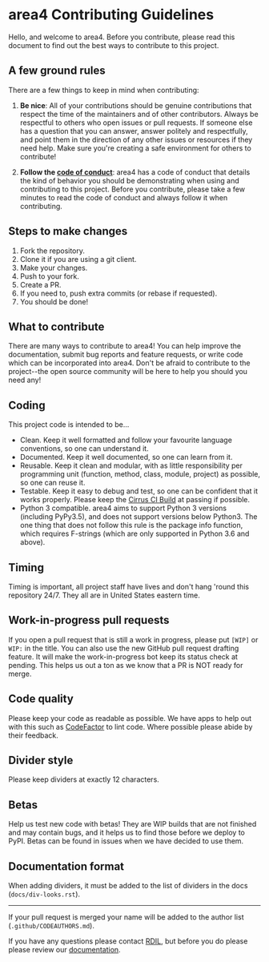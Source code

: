 # area4 Contributing Guidelines

Hello, and welcome to area4. Before you contribute, please read this document to find out the best ways to contribute to this project.

## A few ground rules

There are a few things to keep in mind when contributing:

1. **Be nice**: All of your contributions should be genuine contributions that respect the time of the maintainers and of other contributors. Always be respectful to others who open issues or pull requests. If someone else has a question that you can answer, answer politely and respectfully, and point them in the direction of any other issues or resources if they need help. Make sure you're creating a safe environment for others to contribute!

2. **Follow the [code of conduct](https://github.com/area4lib/area4/blob/master/CODE_OF_CONDUCT.md)**: area4 has a code of conduct that details the kind of behavior you should be demonstrating when using and contributing to this project. Before you contribute, please take a few minutes to read the code of conduct and always follow it when contributing.

## Steps to make changes

1. Fork the repository.
2. Clone it if you are using a git client.
3. Make your changes.
4. Push to your fork.
5. Create a PR.
6. If you need to, push extra commits (or rebase if requested).
7. You should be done!

## What to contribute

There are many ways to contribute to area4! You can help improve the documentation, submit bug reports and feature requests, or write code which can be incorporated into area4. Don't be afraid to contribute to the project--the open source community will be here to help you should you need any!

## Coding

This project code is intended to be...

- Clean. Keep it well formatted and follow your favourite language conventions, so one can understand it.
- Documented. Keep it well documented, so one can learn from it.
- Reusable. Keep it clean and modular, with as little responsibility per programming unit (function, method, class, module, project) as possible, so one can reuse it.
- Testable. Keep it easy to debug and test, so one can be confident that it works properly.  Please keep the [Cirrus CI Build](https://cirrus-ci.com/github/area4lib/area4) at passing if possible.
- Python 3 compatible.  area4 aims to support Python 3 versions (including PyPy3.5), and does not support versions below Python3.  The one thing that does not follow this rule is the package info function, which requires F-strings (which are only supported in Python 3.6 and above).

## Timing

Timing is important, all project staff have lives and don't hang 'round this repository 24/7.
They all are in United States eastern time.

## Work-in-progress pull requests

If you open a pull request that is still a work in progress, please put `[WIP]` or `WIP:` in the title.
You can also use the new GitHub pull request drafting feature.
It will make the work-in-progress bot keep its status check at pending.
This helps us out a ton as we know that a PR is NOT ready for merge.

## Code quality

Please keep your code as readable as possible. We have apps to help out with this such as [CodeFactor](https://codefactor.io) to lint code. Where possible please abide by their feedback.

## Divider style

Please keep dividers at exactly 12 characters.

## Betas

Help us test new code with betas! They are WIP builds that are not finished and may contain bugs, and it helps us to find those before we deploy to PyPI.
Betas can be found in issues when we have decided to use them.

## Documentation format

When adding dividers, it must be added to the list of dividers in the docs (`docs/div-looks.rst`).

-------------------

If your pull request is merged your name will be added to the author list (`.github/CODEAUTHORS.md`).

If you have any questions please contact [RDIL](mailto:me@rdil.rocks), but before you do please please review our [documentation](https://area4.readthedocs.io/en/latest/).

